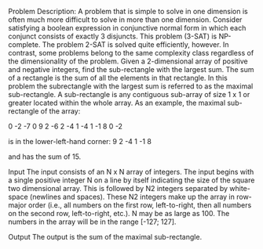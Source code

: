 Problem Description:
A problem that is simple to solve in one dimension is often much more difficult to solve in more than one dimension. Consider satisfying a boolean expression in conjunctive normal form in which each conjunct consists of exactly 3 disjuncts. This problem (3-SAT) is NP-complete. The problem 2-SAT is solved quite efficiently, however. In contrast, some problems belong to the same complexity class regardless of the dimensionality of the problem.
Given a 2-dimensional array of positive and negative integers, find the sub-rectangle with the largest sum. The sum of a rectangle is the sum of all the elements in that rectangle. In this problem the subrectangle with the largest sum is referred to as the maximal sub-rectangle. A sub-rectangle is any contiguous sub-array of size 1 x 1 or greater located within the whole array.
As an example, the maximal sub-rectangle of the array:

0 -2 -7 0
9 2 -6 2
-4 1 -4 1
-1 8 0 -2

is in the lower-left-hand corner: 9 2
-4 1
-1 8

and has the sum of 15.

Input
The input consists of an N x N array of integers. The input begins with a single positive integer N on a line by itself indicating the size of the square two dimensional array. This is followed by N2 integers separated by white-space (newlines and spaces). These N2 integers make up the array in row-major order (i.e., all numbers on the first row, left-to-right, then all numbers on the second row, left-to-right, etc.). N may be as large as 100. The numbers in the array will be in the range [-127; 127].

Output
The output is the sum of the maximal sub-rectangle.
